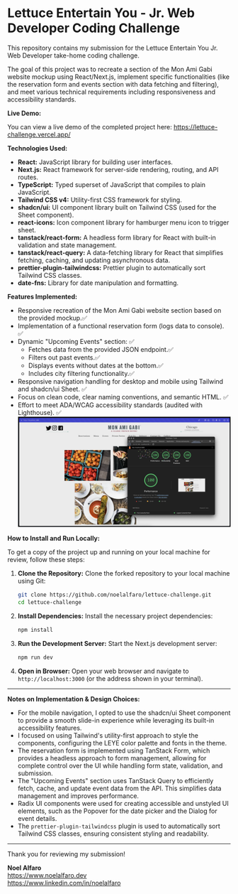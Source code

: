 # Lettuce Entertain You - Jr. Web Developer Coding Challenge

This repository contains my submission for the Lettuce Entertain You Jr. Web Developer take-home coding challenge.

The goal of this project was to recreate a section of the Mon Ami Gabi website mockup using React/Next.js, implement specific functionalities (like the reservation form and events section with data fetching and filtering), and meet various technical requirements including responsiveness and accessibility standards.

**Live Demo:**

You can view a live demo of the completed project here:
https://lettuce-challenge.vercel.app/

**Technologies Used:**

- **React:** JavaScript library for building user interfaces.
- **Next.js:** React framework for server-side rendering, routing, and API routes.
- **TypeScript:** Typed superset of JavaScript that compiles to plain JavaScript.
- **Tailwind CSS v4:** Utility-first CSS framework for styling.
- **shadcn/ui:** UI component library built on Tailwind CSS (used for the Sheet component).
- **react-icons:** Icon component library for hamburger menu icon to trigger sheet.
- **tanstack/react-form:** A headless form library for React with built-in validation and state management.
- **tanstack/react-query:** A data-fetching library for React that simplifies fetching, caching, and updating asynchronous data.
- **prettier-plugin-tailwindcss:** Prettier plugin to automatically sort Tailwind CSS classes.
- **date-fns:** Library for date manipulation and formatting.

**Features Implemented:**

- Responsive recreation of the Mon Ami Gabi website section based on the provided mockup.✅
- Implementation of a functional reservation form (logs data to console). ✅
- Dynamic "Upcoming Events" section: ✅
  - Fetches data from the provided JSON endpoint.✅
  - Filters out past events.✅
  - Displays events without dates at the bottom.✅
  - Includes city filtering functionality.✅
- Responsive navigation handling for desktop and mobile using Tailwind and shadcn/ui Sheet. ✅
- Focus on clean code, clear naming conventions, and semantic HTML. ✅
- Effort to meet ADA/WCAG accessibility standards (audited with Lighthouse). ✅
  ![Screenshot of the website](public/lighthouse-score.png)

**How to Install and Run Locally:**

To get a copy of the project up and running on your local machine for review, follow these steps:

1.  **Clone the Repository:** Clone the forked repository to your local machine using Git:
    ```bash
    git clone https://github.com/noelalfaro/lettuce-challenge.git
    cd lettuce-challenge
    ```
2.  **Install Dependencies:** Install the necessary project dependencies:
    ```bash
    npm install
    ```
3.  **Run the Development Server:** Start the Next.js development server:

    ```bash
    npm run dev

    ```

4.  **Open in Browser:** Open your web browser and navigate to `http://localhost:3000` (or the address shown in your terminal).

---

**Notes on Implementation & Design Choices:**

- For the mobile navigation, I opted to use the shadcn/ui Sheet component to provide a smooth slide-in experience while leveraging its built-in accessibility features.
- I focused on using Tailwind's utility-first approach to style the components, configuring the LEYE color palette and fonts in the theme.
- The reservation form is implemented using TanStack Form, which provides a headless approach to form management, allowing for complete control over the UI while handling form state, validation, and submission.
- The "Upcoming Events" section uses TanStack Query to efficiently fetch, cache, and update event data from the API. This simplifies data management and improves performance.
- Radix UI components were used for creating accessible and unstyled UI elements, such as the Popover for the date picker and the Dialog for event details.
- The `prettier-plugin-tailwindcss` plugin is used to automatically sort Tailwind CSS classes, ensuring consistent styling and readability.

---

Thank you for reviewing my submission!

**Noel Alfaro**
<br>
https://www.noelalfaro.dev
<br>
https://www.linkedin.com/in/noelalfaro
